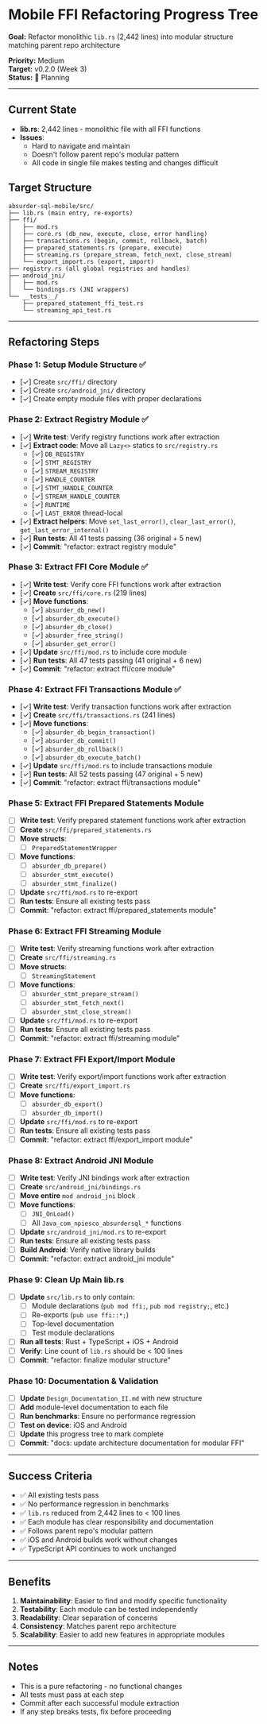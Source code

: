 # Mobile FFI Refactoring Progress Tree

**Goal:** Refactor monolithic `lib.rs` (2,442 lines) into modular structure matching parent repo architecture

**Priority:** Medium  
**Target:** v0.2.0 (Week 3)  
**Status:** 🚧 Planning

---

## Current State

- **lib.rs**: 2,442 lines - monolithic file with all FFI functions
- **Issues**: 
  - Hard to navigate and maintain
  - Doesn't follow parent repo's modular pattern
  - All code in single file makes testing and changes difficult

## Target Structure

```
absurder-sql-mobile/src/
├── lib.rs (main entry, re-exports)
├── ffi/
│   ├── mod.rs
│   ├── core.rs (db_new, execute, close, error handling)
│   ├── transactions.rs (begin, commit, rollback, batch)
│   ├── prepared_statements.rs (prepare, execute)
│   ├── streaming.rs (prepare_stream, fetch_next, close_stream)
│   └── export_import.rs (export, import)
├── registry.rs (all global registries and handles)
├── android_jni/
│   ├── mod.rs
│   └── bindings.rs (JNI wrappers)
└── __tests__/
    ├── prepared_statement_ffi_test.rs
    └── streaming_api_test.rs
```

---

## Refactoring Steps

### Phase 1: Setup Module Structure ✅
- [✓] Create `src/ffi/` directory
- [✓] Create `src/android_jni/` directory
- [✓] Create empty module files with proper declarations

### Phase 2: Extract Registry Module ✅
- [✓] **Write test**: Verify registry functions work after extraction
- [✓] **Extract code**: Move all `Lazy<>` statics to `src/registry.rs`
  - [✓] `DB_REGISTRY`
  - [✓] `STMT_REGISTRY`
  - [✓] `STREAM_REGISTRY`
  - [✓] `HANDLE_COUNTER`
  - [✓] `STMT_HANDLE_COUNTER`
  - [✓] `STREAM_HANDLE_COUNTER`
  - [✓] `RUNTIME`
  - [✓] `LAST_ERROR` thread-local
- [✓] **Extract helpers**: Move `set_last_error()`, `clear_last_error()`, `get_last_error_internal()`
- [✓] **Run tests**: All 41 tests passing (36 original + 5 new)
- [✓] **Commit**: "refactor: extract registry module"

### Phase 3: Extract FFI Core Module ✅
- [✓] **Write test**: Verify core FFI functions work after extraction
- [✓] **Create** `src/ffi/core.rs` (219 lines)
- [✓] **Move functions**:
  - [✓] `absurder_db_new()`
  - [✓] `absurder_db_execute()`
  - [✓] `absurder_db_close()`
  - [✓] `absurder_free_string()`
  - [✓] `absurder_get_error()`
- [✓] **Update** `src/ffi/mod.rs` to include core module
- [✓] **Run tests**: All 47 tests passing (41 original + 6 new)
- [✓] **Commit**: "refactor: extract ffi/core module"

### Phase 4: Extract FFI Transactions Module ✅
- [✓] **Write test**: Verify transaction functions work after extraction
- [✓] **Create** `src/ffi/transactions.rs` (241 lines)
- [✓] **Move functions**:
  - [✓] `absurder_db_begin_transaction()`
  - [✓] `absurder_db_commit()`
  - [✓] `absurder_db_rollback()`
  - [✓] `absurder_db_execute_batch()`
- [✓] **Update** `src/ffi/mod.rs` to include transactions module
- [✓] **Run tests**: All 52 tests passing (47 original + 5 new)
- [✓] **Commit**: "refactor: extract ffi/transactions module"

### Phase 5: Extract FFI Prepared Statements Module
- [ ] **Write test**: Verify prepared statement functions work after extraction
- [ ] **Create** `src/ffi/prepared_statements.rs`
- [ ] **Move structs**:
  - [ ] `PreparedStatementWrapper`
- [ ] **Move functions**:
  - [ ] `absurder_db_prepare()`
  - [ ] `absurder_stmt_execute()`
  - [ ] `absurder_stmt_finalize()`
- [ ] **Update** `src/ffi/mod.rs` to re-export
- [ ] **Run tests**: Ensure all existing tests pass
- [ ] **Commit**: "refactor: extract ffi/prepared_statements module"

### Phase 6: Extract FFI Streaming Module
- [ ] **Write test**: Verify streaming functions work after extraction
- [ ] **Create** `src/ffi/streaming.rs`
- [ ] **Move structs**:
  - [ ] `StreamingStatement`
- [ ] **Move functions**:
  - [ ] `absurder_stmt_prepare_stream()`
  - [ ] `absurder_stmt_fetch_next()`
  - [ ] `absurder_stmt_close_stream()`
- [ ] **Update** `src/ffi/mod.rs` to re-export
- [ ] **Run tests**: Ensure all existing tests pass
- [ ] **Commit**: "refactor: extract ffi/streaming module"

### Phase 7: Extract FFI Export/Import Module
- [ ] **Write test**: Verify export/import functions work after extraction
- [ ] **Create** `src/ffi/export_import.rs`
- [ ] **Move functions**:
  - [ ] `absurder_db_export()`
  - [ ] `absurder_db_import()`
- [ ] **Update** `src/ffi/mod.rs` to re-export
- [ ] **Run tests**: Ensure all existing tests pass
- [ ] **Commit**: "refactor: extract ffi/export_import module"

### Phase 8: Extract Android JNI Module
- [ ] **Write test**: Verify JNI bindings work after extraction
- [ ] **Create** `src/android_jni/bindings.rs`
- [ ] **Move entire** `mod android_jni` block
- [ ] **Move functions**:
  - [ ] `JNI_OnLoad()`
  - [ ] All `Java_com_npiesco_absurdersql_*` functions
- [ ] **Update** `src/android_jni/mod.rs` to re-export
- [ ] **Run tests**: Ensure all existing tests pass
- [ ] **Build Android**: Verify native library builds
- [ ] **Commit**: "refactor: extract android_jni module"

### Phase 9: Clean Up Main lib.rs
- [ ] **Update** `src/lib.rs` to only contain:
  - [ ] Module declarations (`pub mod ffi;`, `pub mod registry;`, etc.)
  - [ ] Re-exports (`pub use ffi::*;`)
  - [ ] Top-level documentation
  - [ ] Test module declarations
- [ ] **Run all tests**: Rust + TypeScript + iOS + Android
- [ ] **Verify**: Line count of `lib.rs` should be < 100 lines
- [ ] **Commit**: "refactor: finalize modular structure"

### Phase 10: Documentation & Validation
- [ ] **Update** `Design_Documentation_II.md` with new structure
- [ ] **Add** module-level documentation to each file
- [ ] **Run benchmarks**: Ensure no performance regression
- [ ] **Test on device**: iOS and Android
- [ ] **Update** this progress tree to mark complete
- [ ] **Commit**: "docs: update architecture documentation for modular FFI"

---

## Success Criteria

- ✅ All existing tests pass
- ✅ No performance regression in benchmarks
- ✅ `lib.rs` reduced from 2,442 lines to < 100 lines
- ✅ Each module has clear responsibility and documentation
- ✅ Follows parent repo's modular pattern
- ✅ iOS and Android builds work without changes
- ✅ TypeScript API continues to work unchanged

---

## Benefits

1. **Maintainability**: Easier to find and modify specific functionality
2. **Testability**: Each module can be tested independently
3. **Readability**: Clear separation of concerns
4. **Consistency**: Matches parent repo architecture
5. **Scalability**: Easier to add new features in appropriate modules

---

## Notes

- This is a pure refactoring - no functional changes
- All tests must pass at each step
- Commit after each successful module extraction
- If any step breaks tests, fix before proceeding
